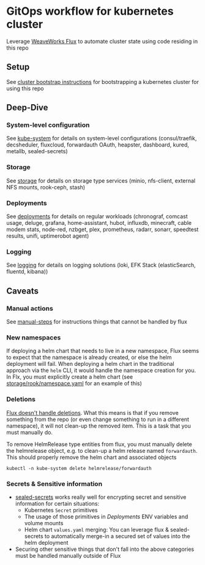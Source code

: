 # GitOps workflow for kubernetes cluster

Leverage [WeaveWorks Flux](https://github.com/weaveworks/flux) to automate cluster state using code residing in this repo

## Setup

See [cluster bootstrap instructions](cluster/) for bootstrapping a kubernetes cluster for using this repo

## Deep-Dive

### System-level configuration

See [kube-system](kube-system/) for details on system-level configurations (consul/traefik, decsheduler, fluxcloud, forwardauth OAuth, heapster, dashboard, kured, metallb, sealed-secrets)

### Storage

See [storage](storage/) for details on storage type services (minio, nfs-client, external NFS mounts, rook-ceph, stash)

### Deployments

See [deployments](deployments/) for details on regular workloads (chronograf, comcast usage, deluge, grafana, home-assistant, hubot, influxdb, minecraft, cable modem stats, node-red, nzbget, plex, prometheus, radarr, sonarr, speedtest results, unifi, uptimerobot agent)

### Logging

See [logging](logging/) for details on logging solutions (loki, EFK Stack (elasticSearch, fluentd, kibana))

## Caveats

### Manual actions

See [manual-steps](manual-steps/) for instructions things that cannot be handled by flux

### New namespaces

If deploying a helm chart that needs to live in a new namespace, Flux seems to expect that the namespace is already created, or else the helm deployment will fail.  When deploying a helm chart in the traditional approach via the `helm` CLI, it would handle the namespace creation for you.  In Flx, you must explicitly create a helm chart (see [storage/rook/namespace.yaml](storage/rook/namespace.yaml) for an example of this)

### Deletions

[Flux doesn't handle deletions](https://github.com/weaveworks/flux/blob/master/site/faq.md#will-flux-delete-resources-that-are-no-longer-in-the-git-repository).  What this means is that if you remove something from the repo (or even change something to run in a different namespace), it will not clean-up the removed item.  This is a task that you must manually do.

To remove HelmRelease type entities from flux, you must manually delete the helmrelease object, e.g. to clean-up a helm release named `forwardauth`.  This should properly remove the helm chart and associated objects

```shell
kubectl -n kube-system delete helmrelease/forwardauth
```

### Secrets & Sensitive information

* [sealed-secrets](https://github.com/bitnami-labs/sealed-secrets) works really well for encrypting secret and sensitive information for certain situations:
  * Kubernetes `Secret` primitives
  * The usage of those primitives in _Deployments_ ENV variables and volume mounts
  * Helm chart `values.yaml` merging: You can leverage flux & sealed-secrets to automatically merge-in a secured set of values into the helm deployment
* Securing other sensitive things that don't fall into the above categories must be handled manually outside of Flux
